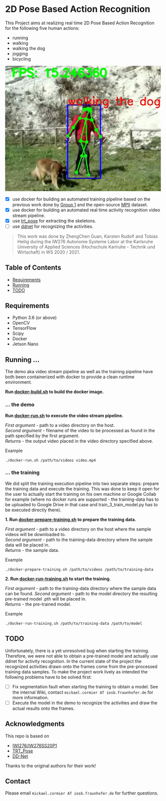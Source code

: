 # 2D Pose Based Action Recognition

This Project aims at realizing real time 2D Pose Based Action Recognition for the following five human actions:
* running
* walking
* walking the dog
* jogging
* bicycling

<p align="center">
  <img src="/walking-the-dog.png" />
</p>

- [x] use docker for building an automated training pipeline based on the previous work done by [Group 1](https://github.com/IW276/IW276SS20-P1) and the open-source [MPII](http://human-pose.mpi-inf.mpg.de/) dataset.
- [x] use docker for building an automated real time activity recognition video stream pipeline.
- [x] use [trt_pose](https://github.com/NVIDIA-AI-IOT/trt_pose) for extracting the skeletons.
- [ ] use [ddnet](https://github.com/fandulu/DD-Net) for recognizing the activities.

> This work was done by ZhengChen Guan, Karsten Rudolf and Tobias Heilig during the IW276 Autonome Systeme Labor at the Karlsruhe University of Applied Sciences (Hochschule Karlruhe - Technik und Wirtschaft) in WS 2020 / 2021. 

## Table of Contents

* [Requirements](#requirements)
* [Running](#running)
* [TODO](#todo)

## Requirements
* Python 3.6 (or above)
* OpenCV
* TensorFlow
* Scipy
* Docker
* Jetson Nano

## Running ...

The demo aka video stream pipeline as well as the training pipeline have both been containerized with docker to provide a clean runtime environment.

**Run <a href="/docker-build.sh">docker-build.sh</a> to build the docker image.**  

### ... the demo

**Run <a href="/docker-run.sh">docker-run.sh</a> to execute the video stream pipeline.**  

_First argument_ - path to a video directory on the host.  
_Second argument_ - filename of the video to be processed as found in the path specified by the first argument.  
_Returns_ - the output video placed in the video directory specified above.  

Example
```
./docker-run.sh /path/to/videos video.mp4
```

### ... the training

We did split the training execution pipeline into two separate steps: prepare the training data and execute the training. This was done to
keep it open for the user to actually start the training on his own machine or Google Collab for example (where no docker runs are supported -
the training-data has to be uploaded to Google Drive in that case and train_3_train_model.py has to be executed directly there).


**1. Run <a href="/docker-prepare-training.sh">docker-prepare-training.sh</a> to prepare the training data.**  

_First argument_ - path to a video directory on the host where the sample videos will be downloaded to.  
_Second argument_ - path to the training-data directory where the sample data will be placed in.  
_Returns_ - the sample data.  

Example
```
./docker-prepare-training.sh /path/to/videos /path/to/training-data
```

**2. Run <a href="/docker-run-training.sh">docker-run-training.sh</a> to start the training.**  

_First argument_ - path to the training-data directory where the sample data can be found. 
_Second argument_ - path to the model directory the resulting pre-trained model .pth will be placed in.  
_Returns_ - the pre-trained model.  

Example
```
./docker-run-training.sh /path/to/training-data /path/to/model
```

## TODO

Unfortunately, there is a yet unresolved bug when starting the training. Therefore, we were not able to obtain a pre-trained model and actually use ddnet for activity recognition. In the current state of the project the recognized activities drawn onto the frames come from the pre-processed training data samples. To make the project work lively as intended the following problems have to be solved first:
- [ ] Fix segmentation fault when starting the training to obtain a model. See the internal Wiki, contact `mickael.cormier AT iosb.fraunhofer.de` for more information.
- [ ] Execute the model in the demo to recognize the activities and draw the actual results onto the frames.

## Acknowledgments

This repo is based on
  - [IWI276/IW276SS20P1](https://github.com/IW276/IW276SS20-P1)
  - [TRT_Pose](https://github.com/NVIDIA-AI-IOT/trt_pose)
  - [DD-Net](https://github.com/fandulu/DD-Net)

Thanks to the original authors for their work!

## Contact
Please email `mickael.cormier AT iosb.fraunhofer.de` for further questions.
